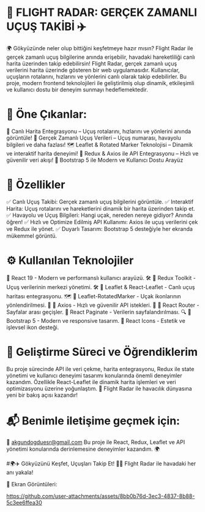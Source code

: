 # 📡 FLIGHT RADAR: GERÇEK ZAMANLI UÇUŞ TAKİBİ ✈️
🌍 Gökyüzünde neler olup bittiğini keşfetmeye hazır mısın? Flight Radar ile gerçek zamanlı uçuş bilgilerine anında erişebilir, havadaki hareketliliği canlı harita üzerinden takip edebilirsin!
Flight Radar, gerçek zamanlı uçuş verilerini harita üzerinde gösteren bir web uygulamasıdır. Kullanıcılar, uçuşların rotalarını, hızlarını ve yönlerini canlı olarak takip edebilirler.
Bu proje, modern frontend teknolojileri ile geliştirilmiş olup dinamik, etkileşimli ve kullanıcı dostu bir deneyim sunmayı hedeflemektedir.

# 🚀 Öne Çıkanlar:
📍 Canlı Harita Entegrasyonu – Uçuş rotalarını, hızlarını ve yönlerini anında görüntüle!
📡 Gerçek Zamanlı Uçuş Verileri – Uçuş numarası, havayolu bilgileri ve daha fazlası!
🗺️ Leaflet & Rotated Marker Teknolojisi – Dinamik ve interaktif harita deneyimi!
🔄 Redux & Axios ile API Entegrasyonu – Hızlı ve güvenilir veri akışı!
🎨 Bootstrap 5 ile Modern ve Kullanıcı Dostu Arayüz

# 📌 Özellikler
✅ Canlı Uçuş Takibi: Gerçek zamanlı uçuş bilgilerini görüntüle.
✅ Interaktif Harita: Uçuş rotalarını ve hareketlerini dinamik bir harita üzerinden takip et.
✅ Havayolu ve Uçuş Bilgileri: Hangi uçak, nereden nereye gidiyor? Anında öğren!
✅ Hızlı ve Optimize Edilmiş API Kullanımı: Axios ile uçuş verilerini çek ve Redux ile yönet.
✅ Duyarlı Tasarım: Bootstrap 5 desteğiyle her ekranda mükemmel görüntü.

# ⚙️ Kullanılan Teknolojiler
🔹 React 19 - Modern ve performanslı kullanıcı arayüzü. 🛠️
🔹 Redux Toolkit - Uçuş verilerinin merkezi yönetimi. 🛠️
🔹 Leaflet & React-Leaflet - Canlı uçuş haritası entegrasyonu. 🗺️
🔹 Leaflet-RotatedMarker - Uçak ikonlarının yönlendirilmesi. 📍
🔹 Axios - Hızlı ve güvenilir API istekleri. 🔄
🔹 React Router - Sayfalar arası geçişler.
🔹 React Paginate - Verilerin sayfalandırılması. 🔍
🔹 Bootstrap 5 - Modern ve responsive tasarım.
🔹 React Icons - Estetik ve işlevsel ikon desteği.



# 🎯 Geliştirme Süreci ve Öğrendiklerim
Bu proje sürecinde API ile veri çekme, harita entegrasyonu, Redux ile state yönetimi ve kullanıcı deneyimi tasarımı konularında önemli deneyimler kazandım. Özellikle React-Leaflet ile dinamik harita işlemleri ve veri optimizasyonu üzerine yoğunlaştım.
📢 Flight Radar ile havacılık dünyasına yeni bir bakış açısı kazandır!

# 📬 Benimle iletişime geçmek için:
📩 akgundogduesr@gmail.com
Bu proje ile React, Redux, Leaflet ve API yönetimi konularında derinlemesine deneyimler kazandım. 🌍

#🌍✈️ Gökyüzünü Keşfet, Uçuşları Takip Et! 🚀📡
Flight Radar ile havadaki her anı yakala!

📸 Ekran Görüntüleri:

https://github.com/user-attachments/assets/8bb0b76d-3ec3-4837-8b88-5c3ee6ffea30


















